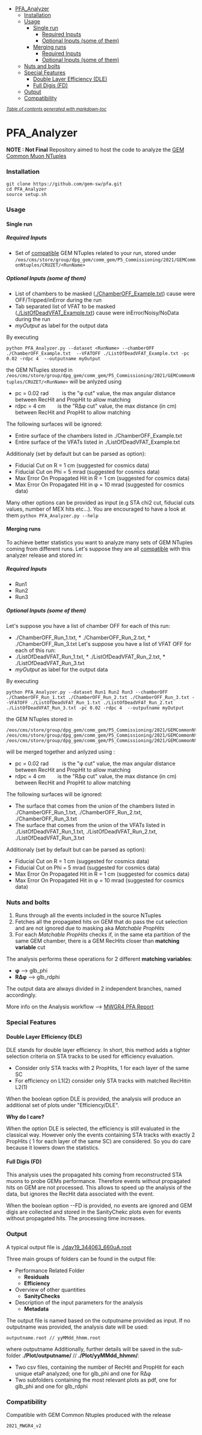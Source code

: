 - [PFA_Analyzer](#pfa-analyzer)
    + [Installation](#installation)
    + [Usage](#usage)
      - [Single run](#single-run)
        * [Required Inputs](#required-inputs)
        * [Optional Inputs (some of them)](#optional-inputs--some-of-them-)
      - [Merging runs](#merging-runs)
        * [Required Inputs](#required-inputs-1)
        * [Optional Inputs (some of them)](#optional-inputs--some-of-them--1)
    + [Nuts and bolts](#nuts-and-bolts)
    + [Special Features](#special-features)
      - [Double Layer Efficiency (DLE)](#double-layer-efficiency--dle-)
      - [Full Digis (FD)](#full-digis--fd-)
    + [Output](#output)
    + [Compatibility](#compatibility)

<small><i><a href='http://ecotrust-canada.github.io/markdown-toc/'>Table of contents generated with markdown-toc</a></i></small>

# PFA_Analyzer
**NOTE : Not Final**
Repository aimed to host the code to analyze the [GEM Common Muon NTuples](https://github.com/gmilella12/MuonDPGNTuples)



### Installation
```
git clone https://github.com/gem-sw/pfa.git
cd PFA_Analyzer
source setup.sh
```
### Usage
#### Single run
##### Required Inputs
* Set of [compatible](#Compatibility) GEM NTuples related to your run, stored under `/eos/cms/store/group/dpg_gem/comm_gem/P5_Commissioning/2021/GEMCommonNtuples/CRUZET/<RunName>`

##### Optional Inputs (some of them)
* List of chambers to be masked ([./ChamberOFF_Example.txt](./ExcludeMe/ChamberOFF_CRUZET_342728.txt)) cause were OFF/Tripped/inError during the run
* Tab separated list of VFAT to be masked ([./ListOfDeadVFAT_Example.txt](/ExcludeMe/ListOfDeadVFAT_run343034.txt)) cause were inError/Noisy/NoData during the run
* *myOutput* as label for the output data 

By executing
```
python PFA_Analyzer.py --dataset <RunName> --chamberOFF ./ChamberOFF_Example.txt  --VFATOFF ./ListOfDeadVFAT_Example.txt -pc 0.02 -rdpc 4  --outputname myOutput
```

the GEM NTuples stored in `/eos/cms/store/group/dpg_gem/comm_gem/P5_Commissioning/2021/GEMCommonNtuples/CRUZET/<RunName>` will be anlyzed using 
* pc = 0.02 rad  &emsp;&emsp; is the "φ cut" value, the max angular distance between RecHit and PropHit to allow matching
* rdpc = 4 cm   &emsp;&emsp;is the "RΔφ cut" value, the max distance (in cm) between RecHit and PropHit  to allow matching

The following surfaces will be ignored:
* Entire surface of the chambers listed in ./ChamberOFF_Example.txt
* Entire surface of the VFATs listed in ./ListOfDeadVFAT_Example.txt

Additionaly (set by default but can be parsed as option):
* Fiducial Cut on R = 1 cm  (suggested for cosmics data)
* Fiducial Cut on Phi = 5 mrad (suggested for cosmics data)
* Max Error On Propagated Hit in R = 1 cm (suggested for cosmics data)
* Max Error On Propagated Hit in φ = 10 mrad (suggested for cosmics data)

Many other options can be provided as input (e.g STA chi2 cut, fiducial cuts values, number of MEX hits etc...). You are encouraged to have a look at them `python PFA_Analyzer.py --help`


#### Merging runs

To achieve better statistics you want to analyze many sets of GEM NTuples coming from different runs. Let's suppose they are all [compatible](#Compatibility) with this analyzer release and stored in:
##### Required Inputs
* Run1
* Run2
* Run3

##### Optional Inputs (some of them)
Let's suppose you have a list of chamber OFF for each of this run:
* ./ChamberOFF_Run_1.txt, * ./ChamberOFF_Run_2.txt, * ./ChamberOFF_Run_3.txt
Let's suppose you have a list of VFAT OFF for each of this run:
* ./ListOfDeadVFAT_Run_1.txt, * ./ListOfDeadVFAT_Run_2.txt, * ./ListOfDeadVFAT_Run_3.txt
* *myOutput* as label for the output data 

By executing
```
python PFA_Analyzer.py --dataset Run1 Run2 Run3 --chamberOFF ./ChamberOFF_Run_1.txt ./ChamberOFF_Run_2.txt ./ChamberOFF_Run_3.txt --VFATOFF ./ListOfDeadVFAT_Run_1.txt ./ListOfDeadVFAT_Run_2.txt ./ListOfDeadVFAT_Run_3.txt -pc 0.02 -rdpc 4  --outputname myOutput
```

the GEM NTuples stored in 

```
/eos/cms/store/group/dpg_gem/comm_gem/P5_Commissioning/2021/GEMCommonNtuples/CRUZET/Run1
/eos/cms/store/group/dpg_gem/comm_gem/P5_Commissioning/2021/GEMCommonNtuples/CRUZET/Run2 
/eos/cms/store/group/dpg_gem/comm_gem/P5_Commissioning/2021/GEMCommonNtuples/CRUZET/Run3
```
will be merged together and anlyzed using :
* pc = 0.02 rad  &emsp;&emsp; is the "φ cut" value, the max angular distance between RecHit and PropHit to allow matching
* rdpc = 4 cm   &emsp;&emsp;is the "RΔφ cut" value, the max distance (in cm) between RecHit and PropHit  to allow matching

The following surfaces will be ignored:
* The surface that comes from the union of the chambers listed in ./ChamberOFF_Run_1.txt, ./ChamberOFF_Run_2.txt, ./ChamberOFF_Run_3.txt
* The surface that comes from the union of the VFATs listed in ./ListOfDeadVFAT_Run_1.txt, ./ListOfDeadVFAT_Run_2.txt, ./ListOfDeadVFAT_Run_3.txt

Additionaly (set by default but can be parsed as option):
* Fiducial Cut on R = 1 cm  (suggested for cosmics data)
* Fiducial Cut on Phi = 5 mrad (suggested for cosmics data)
* Max Error On Propagated Hit in R = 1 cm (suggested for cosmics data)
* Max Error On Propagated Hit in φ = 10 mrad (suggested for cosmics data)


### Nuts and bolts
1. Runs through all the events included in the source NTuples
1. Fetches all the propagated hits on GEM that do pass the cut selection and are not ignored due to masking aka *Matchable PropHits*
1. For each *Matchable PropHits* checks if, in the same eta partition of the same GEM chamber, there is a GEM RecHits closer than **matching variable** cut

The analysis performs these operations for 2 different **matching variables**: 
* **φ** -->  glb_phi
* **RΔφ** --> glb_rdphi

The output data are always divided in 2 independent branches, named accordingly.

More info on the Analysis workflow --> [MWGR4 PFA Report](https://indico.cern.ch/event/1048923/contributions/4406801/attachments/2264472/3844543/PFA_FIvone_MWGR4_v1.pdf#page=33)

### Special Features

#### Double Layer Efficiency (DLE)
DLE stands for double layer efficiency. In short, this method adds a tighter selection criteria on STA tracks to be used for efficiency evaluation.
* Consider only STA tracks with 2 PropHits, 1 for each layer of the same SC
* For efficiency on L1(2) consider only STA tracks with matched RecHitin L2(1)

When the boolean option DLE is provided, the analysis will produce an additional set of plots under "Efficiency/DLE".

**Why do I care?**

When the option DLE is selected, the efficiency is still evaluated in the classical way. However only the events containing STA tracks with exactly 2 PropHits ( 1 for each layer of the same SC) are considered. So you do care because it lowers down the statistics.

#### Full Digis (FD)
This analysis uses the propagated hits coming from reconstructed STA muons to probe GEMs performance. 
Therefore events without propagated hits on GEM are not processed. This allows to speed up the analysis of the data, but ignores the RecHit data associated with the event.

When the boolean option --FD is provided, no events are ignored and GEM digis are collected and stored in the SanityChekc plots even for events without propagated hits. 
The processing time increases.

### Output
A typical output file is [./day19_344063_660uA.root](./day19_344063_660uA.root)

Three main groups of folders can be found in the output file:
* Performance Related Folder
  + **Residuals**
  + **Efficiency**
* Overview of other quantities
  + **SanityChecks**
* Description of the input parameters for the analysis
  + **Metadata**

The output file is named based on the outputname provided as input. If no outputname was provided, the analysis date will be used:
```
outputname.root // yyMMdd_hhmm.root
```
where outputname 
Additionally, further details will be saved in the sub-folder **./Plot/outputname/** // **./Plot/yyMMdd_hhmm/**:

* Two csv files, containing the number of RecHit and PropHit for each unique etaP analyzed; one for glb_phi and one for RΔφ
* Two subfolders containing the most relevant plots as pdf, one for glb_phi and one for glb_rdphi
### Compatibility 
Compatible with GEM Common Ntuples produced with the release 
```
2021_MWGR4_v2
```